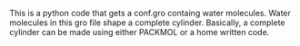 This is a python code that gets a conf.gro containg water molecules. Water molecules in this gro file shape a complete cylinder. Basically, a complete cylinder can be made using either PACKMOL or a home written code.
